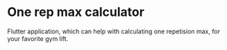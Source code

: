 # One rep max calculator

Flutter application, which can help with calculating one repetision max, for your favorite gym lift.
